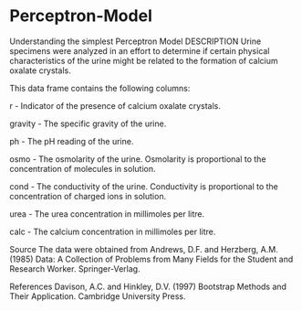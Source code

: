 # Perceptron-Model
Understanding the simplest Perceptron Model
DESCRIPTION
Urine specimens were analyzed in an effort to determine if certain physical characteristics of the urine might be related to the formation of calcium oxalate crystals.

This data frame contains the following columns:

r - Indicator of the presence of calcium oxalate crystals.

gravity - The specific gravity of the urine.

ph - The pH reading of the urine.

osmo - The osmolarity of the urine. Osmolarity is proportional to the concentration of molecules in solution.

cond - The conductivity of the urine. Conductivity is proportional to the concentration of charged ions in solution.

urea - The urea concentration in millimoles per litre.

calc - The calcium concentration in millimoles per litre.

Source
The data were obtained from Andrews, D.F. and Herzberg, A.M. (1985) Data: A Collection of Problems from Many Fields for the Student and Research Worker. Springer-Verlag.

References
Davison, A.C. and Hinkley, D.V. (1997) Bootstrap Methods and Their Application. Cambridge University Press.
